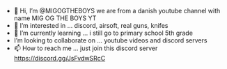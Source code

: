 - 👋 Hi, I’m @MIGOGTHEBOYS we are from a danish youtube channel with name MIG OG THE BOYS YT
- 👀 I’m interested in ... discord, airsoft, real guns, knifes
- 🌱 I’m currently learning ... i still go to primary school 5th grade
-  I’m looking to collaborate on ... youtube videos and discord servers
- 📫 How to reach me ... just join this discord server https://discord.gg/JsFvdwSRcC
